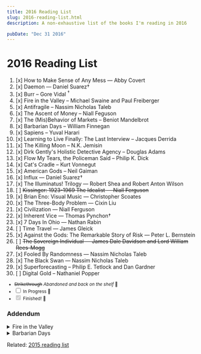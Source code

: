 ```yaml
---
title: 2016 Reading List
slug: 2016-reading-list.html
description: A non-exhaustive list of the books I'm reading in 2016

pubDate: "Dec 31 2016"
---
```


# 2016 Reading List

1. [x] How to Make Sense of Any Mess — Abby Covert
1. [x] Daemon — Daniel Suarez†
1. [x] Burr – Gore Vidal <sup>&dagger;</sup>
1. [x] Fire in the Valley – Michael Swaine and Paul Freiberger
1. [x] Antifragile – Nassim Nicholas Taleb
1. [x] The Ascent of Money – Niall Feguson
1. [x] The (Mis)Behavior of Markets – Beniot Mandelbrot
1. [x] Barbarian Days – William Finnegan
1. [x] Sapiens – Yuval Harari
1. [x] Learning to Live Finally: The Last Interview – Jacques Derrida
1. [x] The Killing Moon – N.K. Jemisin
1. [x] Dirk Gently's Holistic Detective Agency – Douglas Adams
1. [x] Flow My Tears, the Policeman Said – Philip K. Dick
1. [x] Cat's Cradle – Kurt Vonnegut
1. [x] American Gods – Neil Gaiman
1. [x] Influx — Daniel Suarez†
1. [x] The Illuminatus! Trilogy — Robert Shea and Robert Anton Wilson
1. [ ] ~~Kissinger: 1923-1969 The Idealist — Niall Ferguson~~
1. [x] Brian Eno: Visual Music — Christopher Scoates
1. [x] The Three-Body Problem — Cixin Liu
1. [x] Civilization — Niall Ferguson
1. [x] Inherent Vice — Thomas Pynchon†
1. [x] 7 Days In Ohio — Nathan Rabin
1. [ ] Time Travel — James Gleick
1. [x] Against the Gods: The Remarkable Story of Risk — Peter L. Bernstein
1. [ ] ~~The Sovereign Individual — James Dale Davidson and Lord William Rees-Mogg~~
1. [x] Fooled By Randomness — Nassim Nicholas Taleb
1. [x] The Black Swan — Nassim Nicholas Taleb
1. [x] Superforecasting – Philip E. Tetlock and Dan Gardner
1. [ ] Digital Gold – Nathaniel Popper

<small>

- ~~Strikethrough~~ _Abandoned and back on the shelf_ 🙅‍
- <input type="checkbox" /> In Progress 🙇
- <input type="checkbox" checked="checked" disabled /> Finished! 💁‍

</small>

### Addendum

<details>
  <summary>Fire in the Valley</summary>
  <a name="fire-in-the-valley"></a>

  <p>I often think about what I missed by not being “in tech” (or rather “in the Bay Area”) when I was a bit younger. I graduated high school in 2004, meaning that if I had my shit together I could have gotten the fuck out of Tampa and high-tailed it to the west coast just in time to be on the ground floor to something cool. I had very little idea how much location factors in to participating in the digital economy.</p>

  <p>Instead I went to college and said “fuck computers."</p>

  <p>This book isn't about the years after the first dotcom bubble, it's about an earlier time when fortunes were made just as quickly, but there was no internet to fuel the personal computer revolution. Just a bunch of hard working, often scheming, nerds and true believers making the hardware and the fabulists selling a dream of a digital future. They created a scene where there was none, and seemed to have fun doing it. They probably weren't self-aware of that the minutia of their day to day "work stuff" becoming the geeky history of how personal computers helped spawn the modern tech industry.</p>

  <p>I rarely admire or envy baby boomers, but the people and events described in this book make a clear exception to that policy.</p>

  <p>After high school, I knew I was “good” with computers—whatever that means, I'm still trying to find out— but really I just lacked the vision to understand that I could hustle my way into tech if I wanted to. I didn’t manage to do that until 2009, and only then after <i>deciding to</i> at the end of 2008.

  <p>Recently I read the [New Yorker profile about Sam Altman](http://www.newyorker.com/magazine/2016/10/10/sam-altmans-manifest-destiny) and couldn’t help but feel the familiar hot sting of envy even thinking about the <i>scene</i> at Stanford in 2005. Right place at the right time, the way I figure it.</p>

  <p>Like Steve Jobs and Steve Wozniack at the Homebrew Computing Club—I can’t read about that and not wish for that type of kismet in my life.</p>

  <p>This book stirs up some strong feels.</p>
</details>

<details>
<summary>Barbarian Days</summary>
<p>I didn't grow up around surfing, despite being somewhat near the beach. The Gulf Coast is known for its calm white-sand, warm-water beaches. Not really a place for good waves. The Atlantic coast of Florida is a little better, but this is just the type of thing that's elusive for kids in the suburbs. I was lucky enough to have a mom willing to drive me an hour to the skatepark (and I still skate to this day, so it wasn't for nothing), but driving 2 or 3 hours to the opposite side of the state to try out a new board sport wasn't in the cards. Surfing was something that only happened in the fictional Saved by the Bell universe of Southern California.</p>

<p>Continuing on a theme, this feels like another nostalgic take on a subject (and time) that passed me by. It's too late for me to commit to another brutal, dangerous hobby. My wife agrees with me.</p>

<p>Sometimes I'm in awe of what a trip books are: it isn't my expression, but <b>the notion that you stare at a bunch of symbols on a page and experience vivid, emotional, waking hallucinations with zero physical effort or deleterious side-effects is fucking flabbergasting.</b></p>

<p>This book places you in the water, on the board. It makes me pine for those types of memories, but I'm happy to share a sliver of the experience without getting wet.</p>
</details>

Related: [2015 reading list](https://medium.com/@sambreed/2015-books-504cb79ac5c0#.f8izs5mpq)
